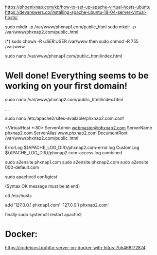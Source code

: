 https://phoenixnap.com/kb/how-to-set-up-apache-virtual-hosts-ubuntu
https://devanswers.co/installing-apache-ubuntu-18-04-server-virtual-hosts/


sudo mkdir -p /var/www/phxnap1.com/public_html
sudo mkdir -p /var/www/phxnap2.com/public_html

(*)
sudo chown -R $USER:$USER /var/www
then
sudo chmod -R 755 /var/www



sudo nano /var/www/phxnap1.com/public_html/index.html

<html>
<head>
<title>Welcome to phoenixNAP 1!</title>
</head>
<body>
<h1>Well done! Everything seems to be working on your first domain!</h1>
</body>
</html>


sudo nano /var/www/phxnap2.com/public_html/index.html

...

sudo nano /etc/apache2/sites-available/phxnap2.com.conf

<VirtualHost *:80>
ServerAdmin webmaster@phxnap2.com
ServerName phxnap2.com
ServerAlias www.phxnap2.com
DocumentRoot /var/www/phxnap2.com/public_html

ErrorLog ${APACHE_LOG_DIR}/phxnap2.com-error.log
CustomLog ${APACHE_LOG_DIR}/phxnap2.com-access.log combined
</VirtualHost>

sudo a2ensite phxnap1.com
sudo a2ensite phxnap2.com
sudo a2ensite 000-default.com

sudo apachectl configtest

(Syntax OK message must be at end)


cd /etc/hosts

add
'127.0.0.1      phxnap1.com'
'127.0.0.1      phxnap2.com'


finally
sudo systemctl restart apache2


# Docker:

https://codeburst.io/http-server-on-docker-with-https-7b5468f72874